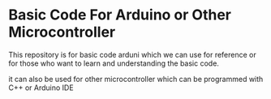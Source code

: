 # Basic Code For Arduino or Other Microcontroller
This repository is for basic code arduni which we can use for reference or for those who want to learn and understanding the basic code.

it can also be used for other microcontroller which can be programmed with C++ or Arduino IDE
